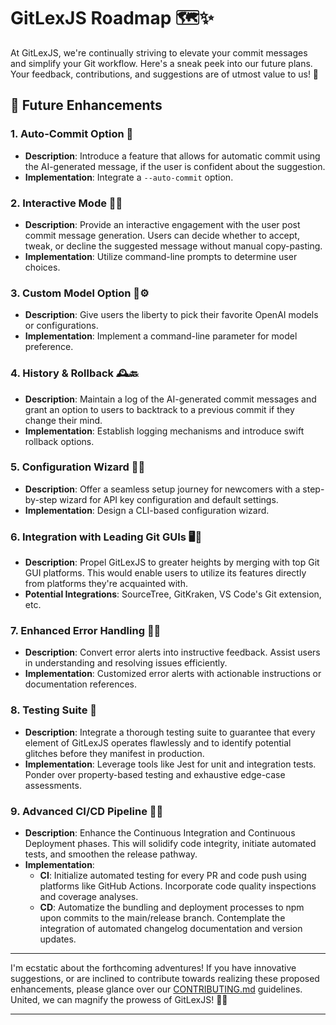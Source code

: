 
# GitLexJS Roadmap 🗺️✨

At GitLexJS, we're continually striving to elevate your commit messages and simplify your Git workflow. Here's a sneak peek into our future plans. Your feedback, contributions, and suggestions are of utmost value to us! 🌱

## 🎯 Future Enhancements

### 1. Auto-Commit Option 🚀
- **Description**: Introduce a feature that allows for automatic commit using the AI-generated message, if the user is confident about the suggestion.
- **Implementation**: Integrate a `--auto-commit` option.

### 2. Interactive Mode 🤖💬
- **Description**: Provide an interactive engagement with the user post commit message generation. Users can decide whether to accept, tweak, or decline the suggested message without manual copy-pasting.
- **Implementation**: Utilize command-line prompts to determine user choices.

### 3. Custom Model Option 🧠⚙️
- **Description**: Give users the liberty to pick their favorite OpenAI models or configurations.
- **Implementation**: Implement a command-line parameter for model preference.

### 4. History & Rollback 🕰️🔙
- **Description**: Maintain a log of the AI-generated commit messages and grant an option to users to backtrack to a previous commit if they change their mind.
- **Implementation**: Establish logging mechanisms and introduce swift rollback options.

### 5. Configuration Wizard 🧙‍♂️
- **Description**: Offer a seamless setup journey for newcomers with a step-by-step wizard for API key configuration and default settings.
- **Implementation**: Design a CLI-based configuration wizard.

### 6. Integration with Leading Git GUIs 🖥️🔌
- **Description**: Propel GitLexJS to greater heights by merging with top Git GUI platforms. This would enable users to utilize its features directly from platforms they're acquainted with.
- **Potential Integrations**: SourceTree, GitKraken, VS Code's Git extension, etc.

### 7. Enhanced Error Handling 🚫🔧
- **Description**: Convert error alerts into instructive feedback. Assist users in understanding and resolving issues efficiently.
- **Implementation**: Customized error alerts with actionable instructions or documentation references.

### 8. Testing Suite 🧪
- **Description**: Integrate a thorough testing suite to guarantee that every element of GitLexJS operates flawlessly and to identify potential glitches before they manifest in production.
- **Implementation**: Leverage tools like Jest for unit and integration tests. Ponder over property-based testing and exhaustive edge-case assessments.

### 9. Advanced CI/CD Pipeline 🔄🚀
- **Description**: Enhance the Continuous Integration and Continuous Deployment phases. This will solidify code integrity, initiate automated tests, and smoothen the release pathway.
- **Implementation**:
  - **CI**: Initialize automated testing for every PR and code push using platforms like GitHub Actions. Incorporate code quality inspections and coverage analyses.
  - **CD**: Automatize the bundling and deployment processes to npm upon commits to the main/release branch. Contemplate the integration of automated changelog documentation and version updates.

---

I'm ecstatic about the forthcoming adventures! If you have innovative suggestions, or are inclined to contribute towards realizing these proposed enhancements, please glance over our [CONTRIBUTING.md](CONTRIBUTING.md) guidelines. United, we can magnify the prowess of GitLexJS! 🌟🤝

---